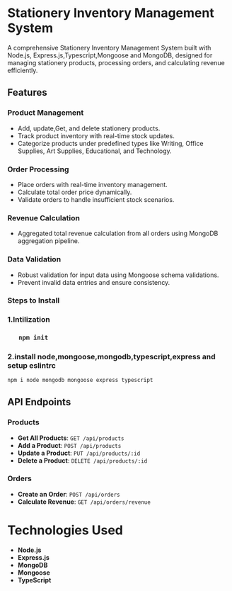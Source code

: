<h1>Stationery Inventory Management System</h1>
<p>A comprehensive Stationery Inventory Management System built with Node.js, Express.js,Typescript,Mongoose and MongoDB, designed for managing stationery products, processing orders, and calculating revenue efficiently.</p>

<h2>Features</h2>

<h3>Product Management</h3>
<ul>
<li>Add, update,Get, and delete stationery products.</li>
<li>Track product inventory with real-time stock updates.</li>
<li>Categorize products under predefined types like Writing, Office Supplies, Art Supplies, Educational, and Technology.</li>
</ul>

<h3>Order Processing</h3>
<ul>
<li>Place orders with real-time inventory management.</li>
<li>Calculate total order price dynamically.
</li>
<li>Validate orders to handle insufficient stock scenarios.
</li>
</ul>


<h3>Revenue Calculation</h3>
<ul>
<li>Aggregated total revenue calculation from all orders using MongoDB aggregation pipeline.
</li>

</ul>


<h3>Data Validation</h3>
<ul>
<li>Robust validation for input data using Mongoose schema validations.
</li>
<li>Prevent invalid data entries and ensure consistency.</li>

</ul>



### Steps to Install

<h3>1.Intilization<h3>

```bash
   npm init
```
 <h3>2.install node,mongoose,mongodb,typescript,express and setup eslintrc
</h3>

```bash
npm i node mongodb mongoose express typescript
```


## API Endpoints

### Products

- **Get All Products**: `GET /api/products`
- **Add a Product**: `POST /api/products`
- **Update a Product**: `PUT /api/products/:id`
- **Delete a Product**: `DELETE /api/products/:id`

### Orders

- **Create an Order**: `POST /api/orders`
- **Calculate Revenue**: `GET /api/orders/revenue`

# Technologies Used

- **Node.js**
- **Express.js**
- **MongoDB**
- **Mongoose**
- **TypeScript**